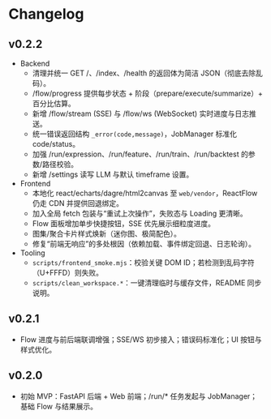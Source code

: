 # Changelog

## v0.2.2

- Backend
  - 清理并统一 GET /、/index、/health 的返回体为简洁 JSON（彻底去除乱码）。
  - /flow/progress 提供每步状态 + 阶段（prepare/execute/summarize）+ 百分比估算。
  - 新增 /flow/stream (SSE) 与 /flow/ws (WebSocket) 实时进度与日志推送。
  - 统一错误返回结构 `_error(code,message)`，JobManager 标准化 code/status。
  - 加强 /run/expression、/run/feature、/run/train、/run/backtest 的参数/路径校验。
  - 新增 /settings 读写 LLM 与默认 timeframe 设置。
- Frontend
  - 本地化 react/echarts/dagre/html2canvas 至 `web/vendor`，ReactFlow 仍走 CDN 并提供回退绑定。
  - 加入全局 fetch 包装与“重试上次操作”，失败态与 Loading 更清晰。
  - Flow 面板增加单步快捷按钮，SSE 优先展示细粒度进度。
  - 图集/聚合卡片样式焕新（迷你图、极简配色）。
  - 修复“前端无响应”的多处根因（依赖加载、事件绑定回退、日志轮询）。
- Tooling
  - `scripts/frontend_smoke.mjs`：校验关键 DOM ID；若检测到乱码字符（U+FFFD）则失败。
  - `scripts/clean_workspace.*`：一键清理临时与缓存文件，README 同步说明。

## v0.2.1

- Flow 进度与前后端联调增强；SSE/WS 初步接入；错误码标准化；UI 按钮与样式优化。

## v0.2.0

- 初始 MVP：FastAPI 后端 + Web 前端；/run/* 任务发起与 JobManager；基础 Flow 与结果展示。

